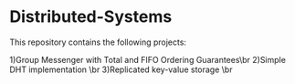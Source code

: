 # Distributed-Systems
This repository contains the following projects:


1)Group Messenger with Total and FIFO Ordering Guarantees\br
2)Simple DHT implementation \br
3)Replicated key-value storage \br
